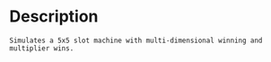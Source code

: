 Description
===========
```
Simulates a 5x5 slot machine with multi-dimensional winning and multiplier wins.
```